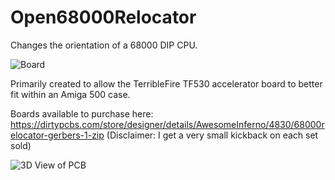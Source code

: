 # Open68000Relocator

Changes the orientation of a 68000 DIP CPU.

![Board](https://github.com/SukkoPera/Open68000Relocator/raw/master/doc/render-top.png)

Primarily created to allow the TerribleFire TF530 accelerator board to better fit within an Amiga 500 case.

Boards available to purchase here: https://dirtypcbs.com/store/designer/details/AwesomeInferno/4830/68000relocator-gerbers-1-zip (Disclaimer: I get a very small kickback on each set sold)

![3D View of PCB](68000Relocator_3DView.png)

